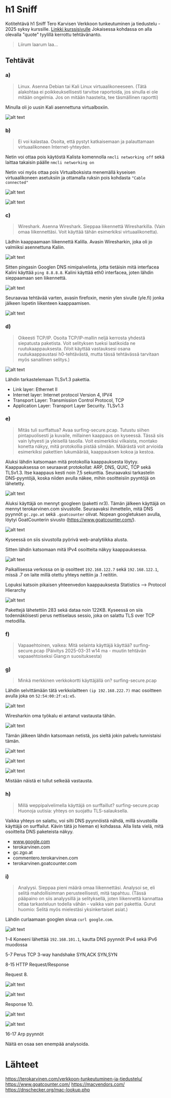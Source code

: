 # h1 Sniff
Kotitehtävä h1 Sniff Tero Karvisen Verkkoon tunkeutuminen ja tiedustelu - 2025 syksy kurssille. [Linkki kurssisivulle](https://terokarvinen.com/verkkoon-tunkeutuminen-ja-tiedustelu/)
Jokaisessa kohdassa on alla olevalla "quote" tyylillä kerrottu tehtävänanto.
>Liirum laarum laa...
## Tehtävät

### a)

>Linux. Asenna Debian tai Kali Linux virtuaalikoneeseen. (Tätä alakohtaa ei poikkeuksellisesti tarvitse raportoida, jos sinulla ei ole mitään ongelmia. Jos on mitään haasteita, tee täsmällinen raportti)

Minulla oli jo uusin Kali asennettuna virtualboxiin. 

![alt text](image.png)

### b) 

>Ei voi kalastaa. Osoita, että pystyt katkaisemaan ja palauttamaan virtuaalikoneen Internet-yhteyden.

Netin voi ottaa pois käytöstä Kalista komennolla `nmcli networking off` sekä laittaa takaisin päälle ``nmcli networking on``

Netin voi myös ottaa pois Virtualboksista menemällä kyseisen virtuaalikoneen asetuksiin ja ottamalla ruksin pois kohdasta ``"Cable connected"``

![alt text](image-1.png)

![alt text](image-2.png)

### c)
> Wireshark. Asenna Wireshark. Sieppaa liikennettä Wiresharkilla. (Vain omaa liikennettäsi. Voit käyttää tähän esimerkiksi virtuaalikonetta).

Lädhin kaappaamaan liikennettä Kalilla. Avasin Wiresharkin, joka oli jo valmiiksi asennettuna Kaliin. 

![alt text](image-3.png)

Sitten pingasin Googlen DNS nimipalvelinta, jotta tietäisin mitä interfacea Kalini käyttää `ping 8.8.8.8`. Kalini käyttää eth0 interfacea, joten lähdin sieppaamaan sen liikennettä. 

![alt text](image-4.png)

Seuraavaa tehtävää varten, avasin firefoxin,  menin ylen sivulle (yle.fi) jonka jälkeen lopetin liikenteen kaappaamisen.

![alt text](image-5.png)

### d) 
> Oikeesti TCP/IP. Osoita TCP/IP-mallin neljä kerrosta yhdestä siepatusta paketista. Voit selityksen tueksi laatikoida ne ruutukaappauksesta. (Voit käyttää vastauksesi osana ruutukaappaustasi h0-tehtävästä, mutta tässä tehtävässä tarvitaan myös sanallinen selitys.)

![alt text](image-6.png)

Lähdin tarkastelemaan TLSv1.3 pakettia.

- Link layer: Ethernet II
- Internet layer: Internet protocol Version 4, IPV4
- Transport Layer: Transmission Control Protocol, TCP
- Application Layer: Transport Layer Security. TLSv1.3

### e)
> Mitäs tuli surffattua? Avaa surfing-secure.pcap. Tutustu siihen pintapuolisesti ja kuvaile, millainen kaappaus on kyseessä. Tässä siis vain lyhyesti ja yleisellä tasolla. Voit esimerkiksi vilkaista, montako konetta näkyy, mitä protokollia pistää silmään. Määrästä voit arvioida esimerkiksi pakettien lukumäärää, kaappauksen kokoa ja kestoa.

Aluksi lähdin katsomaan mitä protokollia kaappauksesta löytyy. Kaappauksessa on seuraavat protokollat: ARP, DNS, QUIC, TCP sekä TLSv1.3. Itse kaappaus kesti noin 7,5 sekunttia. Seuraavaksi tarkastelin DNS-pyyntöjä, koska niiden avulla näkee, mihin osoitteisiin pyyntöjä on lähetetty.

![alt text](image-7.png)

Aluksi käyttäjä on mennyt googleen (paketti nr3). Tämän jälkeen käyttäjä on mennyt terokarvinen.com sivustolle. Seuraavaksi ihmettelin, mitä DNS pyynnöt `gc.zgo.at` sekä `.goatcounter` olivat. Nopean googletuksen avulla, löytyi GoatCounterin sivusto (https://www.goatcounter.com/). 

![alt text](image-8.png)

Kyseessä on siis sivustolla pyörivä web-analytiikka alusta.

Sitten lähdin katsomaan mitä IPv4 osoitteita näkyy kaappauksessa. 

![alt text](image-9.png)

 Paikallisessa verkossa on ip osoitteet `192.168.122.7` sekä `192.168.122.1`, missä .7 on laite millä otettu yhteys nettiin ja .1 reititin. 

 Lopuksi katsoin pikaisen yhteenvedon kaappauksesta Statistics --> Protocol Hierarchy

 ![alt text](image-10.png)

 Pakettejä lähetettiin 283 sekä dataa noin 122KB. Kyseessä on siis todennäköisesti perus nettiselaus sessio, joka on salattu TLS over TCP metodilla.



### f)
> Vapaaehtoinen, vaikea: Mitä selainta käyttäjä käyttää? surfing-secure.pcap (Päivitys 2025-03-31 w14 ma - muutin tehtävän vapaaehtoiseksi Giang:n suosituksesta)


### g) 
> Minkä merkkinen verkkokortti käyttäjällä on? surfing-secure.pcap

Lähdin selvittämään tätä verkkolaitteen ``(ip 192.168.222.7)`` mac osoitteen avulla joka on ``52:54:00:2f:e1:e5``. 

![alt text](image-11.png)

Wiresharkin oma työkalu ei antanut vastausta tähän.

![alt text](image-12.png)

Tämän jälkeen lähdin katsomaan netistä, jos sieltä jokin palvelu tunnistaisi tämän.

![alt text](image-13.png)

![alt text](image-14.png)

![alt text](image-15.png)

Mistään näistä ei tullut selkeää vastausta.  

### h) 
> Millä weppipalvelimella käyttäjä on surffaillut? surfing-secure.pcap
Huonoja uutisia: yhteys on suojattu TLS-salauksella.

Vaikka yhteys on salattu, voi silti DNS pyynnöistä nähdä, millä sivustoilla käyttäjä on surffailut. Kävin tätä jo hieman e) kohdassa. Alla lista vielä, mitä osoitteita DNS paketeista näkyy.

- www.google.com
- terokarvinen.com
- gc.zgo.at
- commentero.terokarvinen.com
- terokarvinen.goatcounter.com

### i)
> Analyysi. Sieppaa pieni määrä omaa liikennettäsi. Analysoi se, eli selitä mahdollisimman perusteellisesti, mitä tapahtuu. (Tässä pääpaino on siis analyysillä ja selityksellä, joten liikennettä kannattaa ottaa tarkasteluun todella vähän - vaikka vain pari pakettia. Gurut huomio: Selitä myös mielestäsi yksinkertaiset asiat.)

Lähdin curlaamaan googlen sivua `curl google.com`.

![alt text](image-16.png)

1-4
Koneeni lähettää ``192.168.101.1``, kautta DNS pyynnöt IPv4 sekä IPv6 muodossa

5-7
Perus TCP 3-way handshake SYN,ACK SYN,SYN

8-15
HTTP Request/Response

Request 8.

![alt text](image-17.png)

![alt text](image-18.png)

Response 10.

![alt text](image-19.png)

![alt text](image-20.png)

16-17 Arp pyynnöt

Näitä en osaa sen enempää analysoida. 


# Lähteet
https://terokarvinen.com/verkkoon-tunkeutuminen-ja-tiedustelu/
https://www.goatcounter.com/
https://macvendors.com/
https://dnschecker.org/mac-lookup.php
